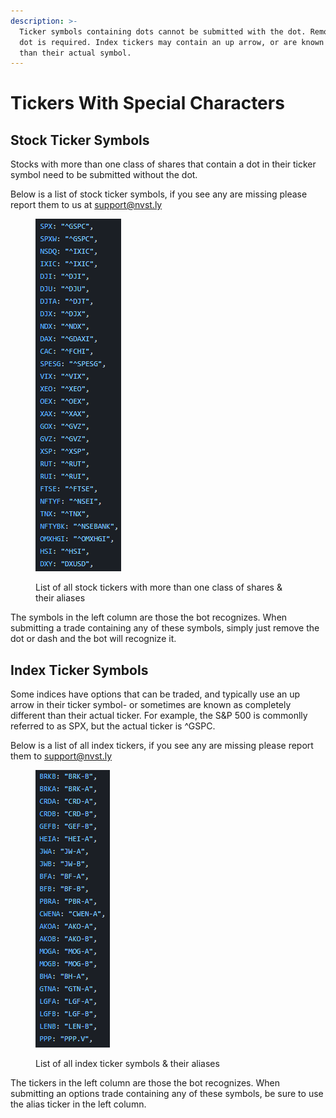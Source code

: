 ```yaml
---
description: >-
  Ticker symbols containing dots cannot be submitted with the dot. Removing the
  dot is required. Index tickers may contain an up arrow, or are known other
  than their actual symbol.
---
```


# Tickers With Special Characters

## Stock Ticker Symbols

Stocks with more than one class of shares that contain a dot in their ticker symbol need to be submitted without the dot.&#x20;

Below is a list of stock ticker symbols, if you see any are missing please report them to us at [support@nvst.ly](mailto:support@nvst.ly)

<figure><img src="../.gitbook/assets/image (2).png" alt=""><figcaption><p>List of all stock tickers with more than one class of shares &#x26; their aliases</p></figcaption></figure>

The symbols in the left column are those the bot recognizes. When submitting a trade containing any of these symbols, simply just remove the dot or dash and the bot will recognize it.

## Index Ticker Symbols

Some indices have options that can be traded, and typically use an up arrow in their ticker symbol- or sometimes are known as completely different than their actual ticker. For example, the S\&P 500 is commonlly referred to as SPX, but the actual ticker is ^GSPC.

Below is a list of all index tickers, if you see any are missing please report them to [support@nvst.ly](mailto:support@nvst.ly)

<figure><img src="../.gitbook/assets/image (1) (1) (1).png" alt=""><figcaption><p>List of all index ticker symbols &#x26; their aliases</p></figcaption></figure>

The tickers in the left column are those the bot recognizes. When submitting an options trade containing any of these symbols, be sure to use the alias ticker in the left column.
